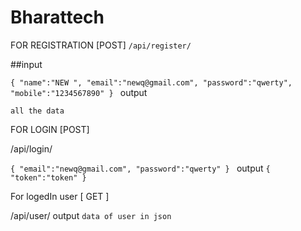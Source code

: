 # Bharattech
FOR REGISTRATION  [POST]
`/api/register/`

##input

`{
    "name":"NEW ",
    "email":"newq@gmail.com",
    "password":"qwerty",
    "mobile":"1234567890"
}
`
output

`all the data`


FOR LOGIN  [POST]

/api/login/

`{
     "email":"newq@gmail.com",
    "password":"qwerty"
}
`
output
`
{
"token":"token"
}
`

For logedIn user  [ GET ]

/api/user/
output
`data of user in json
`



